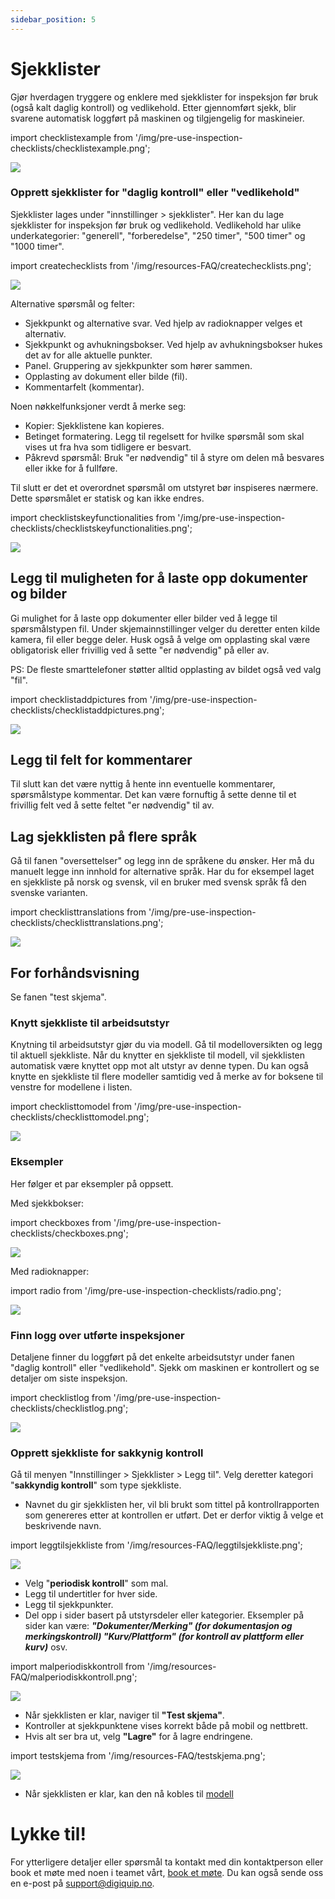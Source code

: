 ```yaml
---
sidebar_position: 5
---
```


# Sjekklister

Gjør hverdagen tryggere og enklere med sjekklister for inspeksjon før bruk (også kalt daglig kontroll) og vedlikehold. Etter gjennomført sjekk, blir svarene automatisk loggført på maskinen og tilgjengelig for maskineier.

import checklistexample from '/img/pre-use-inspection-checklists/checklistexample.png';

<img src={checklistexample} style={{width:800}} />

### Opprett sjekklister for "daglig kontroll" eller "vedlikehold"
Sjekklister lages under "innstillinger > sjekklister". Her kan du lage sjekklister for inspeksjon før bruk og vedlikehold. Vedlikehold har ulike underkategorier: "generell", "forberedelse", "250 timer", "500 timer" og "1000 timer".

import createchecklists from '/img/resources-FAQ/createchecklists.png';

<img src={createchecklists} style={{width:800}} />

Alternative spørsmål og felter:
* Sjekkpunkt og alternative svar. Ved hjelp av radioknapper velges et alternativ.
* Sjekkpunkt og avhukningsbokser. Ved hjelp av avhukningsbokser hukes det av for alle aktuelle punkter.
* Panel. Gruppering av sjekkpunkter som hører sammen.
* Opplasting av dokument eller bilde (fil).
* Kommentarfelt (kommentar).

Noen nøkkelfunksjoner verdt å merke seg:

* Kopier: Sjekklistene kan kopieres.
* Betinget formatering. Legg til regelsett for hvilke spørsmål som skal vises ut fra hva som tidligere er besvart.
* Påkrevd spørsmål: Bruk "er nødvendig" til å styre om delen må besvares eller ikke for å fullføre.

Til slutt er det et overordnet spørsmål om utstyret bør inspiseres nærmere. Dette spørsmålet er statisk og kan ikke endres.

import checklistskeyfunctionalities from '/img/pre-use-inspection-checklists/checklistskeyfunctionalities.png';

<img src={checklistskeyfunctionalities} style={{width:800}} />

## Legg til muligheten for å laste opp dokumenter og bilder

Gi mulighet for å laste opp dokumenter eller bilder ved å legge til spørsmålstypen fil. Under skjemainnstillinger velger du deretter enten kilde kamera, fil eller begge deler. Husk også å velge om opplasting skal være obligatorisk eller frivillig ved å sette "er nødvendig" på eller av.

PS: De fleste smarttelefoner støtter alltid opplasting av bildet også ved valg "fil".

import checklistaddpictures from '/img/pre-use-inspection-checklists/checklistaddpictures.png';

<img src={checklistaddpictures} style={{width:800}} />

## Legg til felt for kommentarer

Til slutt kan det være nyttig å hente inn eventuelle kommentarer, spørsmålstype kommentar. Det kan være fornuftig å sette denne til et frivillig felt ved å sette feltet "er nødvendig" til av.

## Lag sjekklisten på flere språk
Gå til fanen "oversettelser" og legg inn de språkene du ønsker. Her må du manuelt legge inn innhold for alternative språk. Har du for eksempel laget en sjekkliste på norsk og svensk, vil en bruker med svensk språk få den svenske varianten.

import checklisttranslations from '/img/pre-use-inspection-checklists/checklisttranslations.png';

<img src={checklisttranslations} style={{width:800}} />

## For forhåndsvisning
Se fanen "test skjema".

### Knytt sjekkliste til arbeidsutstyr

Knytning til arbeidsutstyr gjør du via modell. Gå til modelloversikten og legg til aktuell sjekkliste. Når du knytter en sjekkliste til modell, vil sjekklisten automatisk være knyttet opp mot alt utstyr av denne typen. Du kan også knytte en sjekkliste til flere modeller samtidig ved å merke av for boksene til venstre for modellene i listen.

import checklisttomodel from '/img/pre-use-inspection-checklists/checklisttomodel.png';

<img src={checklisttomodel} style={{width:800}} />

### Eksempler
Her følger et par eksempler på oppsett.

Med sjekkbokser:

import checkboxes from '/img/pre-use-inspection-checklists/checkboxes.png';

<img src={checkboxes} style={{width:250}} />

Med radioknapper:

import radio from '/img/pre-use-inspection-checklists/radio.png';

<img src={radio} style={{width:250}} />



### Finn logg over utførte inspeksjoner
Detaljene finner du loggført på det enkelte arbeidsutstyr under fanen "daglig kontroll" eller "vedlikehold". Sjekk om maskinen er kontrollert og se detaljer om siste inspeksjon.

import checklistlog from '/img/pre-use-inspection-checklists/checklistlog.png';

<img src={checklistlog} style={{width:800}} />


### Opprett sjekkliste for sakkynig kontroll

Gå til menyen "Innstillinger > Sjekklister > Legg til".                                                                                 Velg deretter kategori "**sakkyndig kontroll**" som type sjekkliste.
* Navnet du gir sjekklisten her, vil bli brukt som tittel på kontrollrapporten som genereres etter at kontrollen er utført. 
Det er derfor viktig å velge et beskrivende navn.


import leggtilsjekkliste from '/img/resources-FAQ/leggtilsjekkliste.png'; 

<img src={leggtilsjekkliste} style={{width:400}} />

* Velg "**periodisk kontroll**" som mal.
* Legg til undertitler for hver side.
* Legg til sjekkpunkter.   
* Del opp i sider basert på utstyrsdeler eller kategorier. Eksempler på sider kan være: ***"Dokumenter/Merking" (for dokumentasjon og merkingskontroll) "Kurv/Plattform" (for kontroll av plattform eller kurv)*** osv.        

import malperiodiskkontroll from '/img/resources-FAQ/malperiodiskkontroll.png'; 

 <img src={malperiodiskkontroll} style={{width:400}} />

* Når sjekklisten er klar, naviger til **"Test skjema"**.
* Kontroller at sjekkpunktene vises korrekt både på mobil og nettbrett.
* Hvis alt ser bra ut, velg **"Lagre"** for å lagre endringene.

import testskjema from '/img/resources-FAQ/testskjema.png'; 

 <img src={testskjema} style={{width:400}} />

* Når sjekklisten er klar, kan den nå kobles til [modell](/docs/resources/checklists#knytt-sjekkliste-til-arbeidsutstyr)



# Lykke til!

For ytterligere detaljer eller spørsmål ta kontakt med din kontaktperson eller book et møte med noen i teamet vårt, [book et møte](https://digiquip.no/about). Du kan også sende oss en e-post på support@digiquip.no.